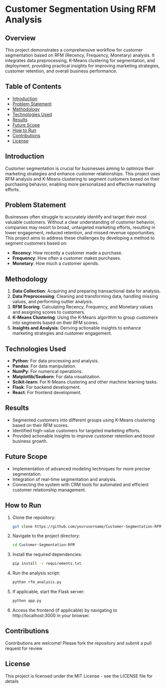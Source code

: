 # Customer Segmentation Using RFM Analysis

## Overview

This project demonstrates a comprehensive workflow for customer segmentation based on RFM (Recency, Frequency, Monetary) analysis. It integrates data preprocessing, K-Means clustering for segmentation, and deployment, providing practical insights for improving marketing strategies, customer retention, and overall business performance.

## Table of Contents

- [Introduction](#introduction)
- [Problem Statement](#problem-statement)
- [Methodology](#methodology)
- [Technologies Used](#technologies-used)
- [Results](#results)
- [Future Scope](#future-scope)
- [How to Run](#how-to-run)
- [Contributions](#contributions)
- [License](#license)

## Introduction

Customer segmentation is crucial for businesses aiming to optimize their marketing strategies and enhance customer relationships. This project uses RFM analysis and K-Means clustering to segment customers based on their purchasing behavior, enabling more personalized and effective marketing efforts.

## Problem Statement

Businesses often struggle to accurately identify and target their most valuable customers. Without a clear understanding of customer behavior, companies may resort to broad, untargeted marketing efforts, resulting in lower engagement, reduced retention, and missed revenue opportunities. This project aims to address these challenges by developing a method to segment customers based on:

- **Recency**: How recently a customer made a purchase.
- **Frequency**: How often a customer makes purchases.
- **Monetary**: How much a customer spends.

## Methodology

1. **Data Collection**: Acquiring and preparing transactional data for analysis.
2. **Data Preprocessing**: Cleaning and transforming data, handling missing values, and performing outlier analysis.
3. **RFM Scoring**: Calculating Recency, Frequency, and Monetary values and assigning scores to customers.
4. **K-Means Clustering**: Using the K-Means algorithm to group customers into segments based on their RFM scores.
5. **Insights and Analysis**: Deriving actionable insights to enhance marketing strategies and customer engagement.

## Technologies Used

- **Python**: For data processing and analysis.
- **Pandas**: For data manipulation.
- **NumPy**: For numerical operations.
- **Matplotlib/Seaborn**: For data visualization.
- **Scikit-learn**: For K-Means clustering and other machine learning tasks.
- **Flask**: For backend development.
- **React**: For frontend development.

## Results

- Segmented customers into different groups using K-Means clustering based on their RFM scores.
- Identified high-value customers for targeted marketing efforts.
- Provided actionable insights to improve customer retention and boost business growth.

## Future Scope

- Implementation of advanced modeling techniques for more precise segmentation.
- Integration of real-time segmentation and analysis.
- Connecting the system with CRM tools for automated and efficient customer relationship management.

## How to Run

1. Clone the repository:
   ```bash
   git clone https://github.com/yourusername/Customer-Segmentation-RFM.git
2. Navigate to the project directory:
   ```bash
   cd Customer-Segmentation-RFM
3. Install the required dependencies:
    ```bash
   pip install -r requirements.txt
4. Run the analysis script:
    ```bash
   python rfm_analysis.py
5. If applicable, start the Flask server:
    ```bash
   python app.py
6. Access the frontend (if applicable) by navigating to http://localhost:3000 in your browser.

## Contributions
Contributions are welcome! Please fork the repository and submit a pull request for review
## License
This project is licensed under the MIT License - see the LICENSE file for details
    




   
   
